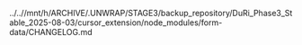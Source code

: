 ../..//mnt/h/ARCHIVE/.UNWRAP/STAGE3/backup_repository/DuRi_Phase3_Stable_2025-08-03/cursor_extension/node_modules/form-data/CHANGELOG.md